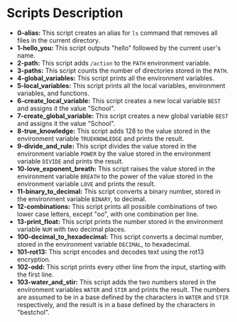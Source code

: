 # Scripts Description

- **0-alias:** This script creates an alias for `ls` command that removes all files in the current directory.
- **1-hello_you:** This script outputs "hello" followed by the current user's name.
- **2-path:** This script adds `/action` to the `PATH` environment variable.
- **3-paths:** This script counts the number of directories stored in the `PATH`.
- **4-global_variables:** This script prints all the environment variables.
- **5-local_variables:** This script prints all the local variables, environment variables, and functions.
- **6-create_local_variable:** This script creates a new local variable `BEST` and assigns it the value "School".
- **7-create_global_variable:** This script creates a new global variable `BEST` and assigns it the value "School".
- **8-true_knowledge:** This script adds 128 to the value stored in the environment variable `TRUEKNOWLEDGE` and prints the result.
- **9-divide_and_rule:** This script divides the value stored in the environment variable `POWER` by the value stored in the environment variable `DIVIDE` and prints the result.
- **10-love_exponent_breath:** This script raises the value stored in the environment variable `BREATH` to the power of the value stored in the environment variable `LOVE` and prints the result.
- **11-binary_to_decimal:** This script converts a binary number, stored in the environment variable `BINARY`, to decimal.
- **12-combinations:** This script prints all possible combinations of two lower case letters, except "oo", with one combination per line.
- **13-print_float:** This script prints the number stored in the environment variable `NUM` with two decimal places.
- **100-decimal_to_hexadecimal:** This script converts a decimal number, stored in the environment variable `DECIMAL`, to hexadecimal.
- **101-rot13:** This script encodes and decodes text using the rot13 encryption.
- **102-odd:** This script prints every other line from the input, starting with the first line.
- **103-water_and_stir:** This script adds the two numbers stored in the environment variables `WATER` and `STIR` and prints the result. The numbers are assumed to be in a base defined by the characters in `WATER` and `STIR` respectively, and the result is in a base defined by the characters in "bestchol".

